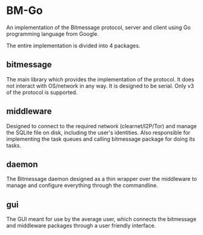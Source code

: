 BM-Go
=====
An implementation of the Bitmessage protocol, server and client using Go
programming language from Google.

The entire implementation is divided into 4 packages.

bitmessage
----------
The main library which provides the implementation of the protocol. It does not
interact with OS/network in any way. It is designed to be serial. Only v3 of the
protocol is supported.

middleware
----------
Designed to connect to the required network (clearnet/I2P/Tor) and manage the
SQLite file on disk, including the user's identities. Also responsible for
implementing the task queues and calling bitmessage package for doing its tasks.

daemon
------
The Bitmessage daemon designed as a thin wrapper over the middleware to manage
and configure everything through the commandline.

gui
---
The GUI meant for use by the average user, which connects the bitmessage and
middleware packages through a user friendly interface.
